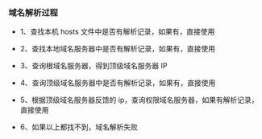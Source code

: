 ### 域名解析过程
* 1、查找本机 hosts 文件中是否有解析记录，如果有，直接使用

* 2、查找本地域名服务器中是否有解析记录，如果有，直接使用

* 3、查询根域名服务器，得到顶级域名服务器 IP

* 4、查询顶级域名服务器中是否有解析记录，如果有，直接使用

* 5、根据顶级域名服务器反馈的 ip，查询权限域名服务器，如果有解析记录，直接使用

* 6、如果以上都找不到，域名解析失败
